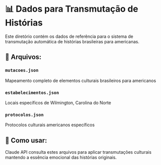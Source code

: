 # 📊 Dados para Transmutação de Histórias

Este diretório contém os dados de referência para o sistema de transmutação automática de histórias brasileiras para americanas.

## 📁 Arquivos:

### `mutacoes.json`
Mapeamento completo de elementos culturais brasileiros para americanos

### `estabelecimentos.json`
Locais específicos de Wilmington, Carolina do Norte

### `protocolos.json`
Protocolos culturais americanos específicos

## 🚀 Como usar:
Claude API consulta estes arquivos para aplicar transmutações culturais mantendo a essência emocional das histórias originais.
